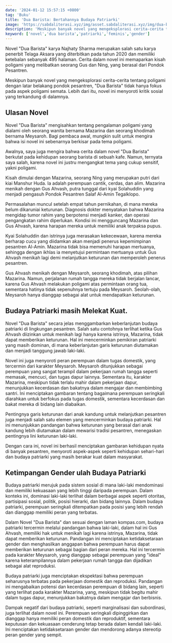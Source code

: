 ```yaml
---
date: '2024-01-12 15:57:15 +0800'
tag: 'Buku'
title: 'Dua Barista: Bertahannya Budaya Patriarki'
image: 'https://sabdaliterasi.xyz/img/asset.sabdaliterasi.xyz/img/dua-barista-bertahannya-budaya-patriarki.jpg'
description: 'Meskipun banyak novel yang mengeksplorasi cerita-cerita tentang poligami dengan latar belakang pondok pesantren, Dua Barista.'
keyword: ['novel','dua barista','patriarki','feminis','gender']
---
```

<p>Novel "Dua Barista" karya Najhaty Sharma merupakan salah satu karya penerbit Telaga Aksara yang diterbitkan pada tahun 2020 dan memiliki ketebalan sebanyak 495 halaman. Cerita dalam novel ini memaparkan kisah poligami yang melibatkan seorang Gus dan Ning, yang berasal dari Pondok Pesantren.</p><p>Meskipun banyak novel yang mengeksplorasi cerita-cerita tentang poligami dengan latar belakang pondok pesantren, "Dua Barista" tidak hanya fokus pada aspek poligami semata. Lebih dari itu, novel ini menyoroti kritik sosial yang terkandung di dalamnya.</p><h2>Ulasan Novel</h2><p>Novel "Dua Barista" mengisahkan tentang pengalaman poligami yang dialami oleh seorang wanita bernama Mazarina dan seorang khodimah bernama Meysaroh. Bagi pembaca awal, mungkin sulit untuk mengira bahwa isi novel ini sebenarnya berkisar pada tema poligami.</p><p>Awalnya, saya juga mengira bahwa cerita dalam novel "Dua Barista" berkutat pada kehidupan seorang barista di sebuah kafe. Namun, ternyata saya salah, karena novel ini justru mengangkat tema yang cukup sensitif, yakni poligami.</p><p>Kisah dimulai dengan Mazarina, seorang Ning yang merupakan putri dari kiai Manshur Huda. Ia adalah perempuan cantik, cerdas, dan alim. Mazarina menikah dengan Gus Ahvash, putra tunggal dari kyai Solahuddin yang menjadi pengasuh Pondok Pesantren Salaf Al-Amin Tegalklopo.</p><p>Permasalahan muncul setelah empat tahun pernikahan, di mana mereka belum dikaruniai keturunan. Diagnosis dokter menyatakan bahwa Mazarina mengidap tumor rahim yang berpotensi menjadi kanker, dan operasi pengangkatan rahim diperlukan. Kondisi ini mengguncang Mazarina dan Gus Ahvash, karena harapan mereka untuk memiliki anak terpaksa pupus.</p><p>Kyai Solahuddin dan istrinya juga merasakan kekecewaan, karena mereka berharap cucu yang diidamkan akan menjadi penerus kepemimpinan pesantren Al-Amin. Mazarina tidak bisa memenuhi harapan mertuanya, sehingga dengan ikhlas ia menyetujui permintaan mertuanya untuk Gus Ahvash menikah lagi demi melanjutkan keturunan dan memperoleh penerus pesantren.</p><p>Gus Ahvash menikah dengan Meysaroh, seorang khodimah, atas pilihan Mazarina. Namun, perjalanan rumah tangga mereka tidak berjalan lancar, karena Gus Ahvash melakukan poligami atas permintaan orang tua, sementara hatinya tidak sepenuhnya tertuju pada Meysaroh. Seolah-olah, Meysaroh hanya dianggap sebagai alat untuk mendapatkan keturunan.</p><h2>Budaya Patriarki masih Melekat Kuat.</h2><p>Novel "Dua Barista" secara jelas menggambarkan keberlanjutan budaya patriarki di lingkungan pesantren. Salah satu contohnya terlihat ketika Gus Ahvash diizinkan untuk menikah lagi hanya karena istrinya, Mazarina, tidak dapat memberikan keturunan. Hal ini mencerminkan pemikiran patriarki yang masih dominan, di mana keberlanjutan garis keturunan diutamakan dan menjadi tanggung jawab laki-laki.</p><p>Novel ini juga menyoroti peran perempuan dalam tugas domestik, yang tercermin dari karakter Meysaroh. Meysaroh ditunjukkan sebagai perempuan yang sangat terampil dalam pekerjaan rumah tangga seperti memasak, mencuci, dan tugas dapur lainnya. Sementara itu, karakter Mazarina, meskipun tidak terlalu mahir dalam pekerjaan dapur, menunjukkan kecerdasan dan bakatnya dalam mengajar dan membimbing santri. Ini menciptakan gambaran tentang bagaimana perempuan seringkali diarahkan untuk berfokus pada tugas domestik, sementara kecerdasan dan bakat mereka di bidang lain diabaikan.</p><p>Pentingnya garis keturunan dari anak kandung untuk melanjutkan pesantren juga menjadi salah satu elemen yang mencerminkan budaya patriarki. Hal ini menunjukkan pandangan bahwa keturunan yang berasal dari anak kandung lebih diutamakan dalam mewarisi tradisi pesantren, menegaskan pentingnya lini keturunan laki-laki.</p><p>Dengan cara ini, novel ini berhasil menciptakan gambaran kehidupan nyata di banyak pesantren, menyoroti aspek-aspek seperti kehidupan sehari-hari dan budaya patriarki yang masih berakar kuat dalam masyarakat.</p><h2>Ketimpangan Gender ulah Budaya Patriarki</h2><p>Budaya patriarki merujuk pada sistem sosial di mana laki-laki mendominasi dan memiliki kekuasaan yang lebih tinggi daripada perempuan. Dalam konteks ini, dominasi laki-laki terlihat dalam berbagai aspek seperti otoritas, partisipasi sosial, politik, posisi hierarki, dan bidang lainnya. Dalam budaya patriarki, perempuan seringkali ditempatkan pada posisi yang lebih rendah dan dianggap memiliki peran yang terbatas.</p><p>Dalam Novel "Dua Barista" dan sesuai dengan laman kompas.com, budaya patriarki tercermin melalui pandangan bahwa laki-laki, dalam hal ini Gus Ahvash, memiliki hak untuk menikah lagi karena istrinya, Mazarina, tidak dapat memberikan keturunan. Pandangan ini menciptakan ketidaksetaraan gender dan menghasilkan anggapan bahwa perempuan harus dapat memberikan keturunan sebagai bagian dari peran mereka. Hal ini tercermin pada karakter Meysaroh, yang dianggap sebagai perempuan yang "ideal" karena keterampilannya dalam pekerjaan rumah tangga dan dijadikan sebagai alat reproduksi.</p><p>Budaya patriarki juga menciptakan ekspektasi bahwa perempuan seharusnya terbatas pada pekerjaan domestik dan reproduksi. Pandangan ini mengabaikan potensi dan kecerdasan perempuan di bidang lain, seperti yang terlihat pada karakter Mazarina, yang, meskipun tidak begitu mahir dalam tugas dapur, menunjukkan bakatnya dalam mengajar dan berbisnis.</p><p>Dampak negatif dari budaya patriarki, seperti marginalisasi dan subordinasi, juga terlihat dalam novel ini. Perempuan seringkali dipinggirkan dan dianggap hanya memiliki peran domestik dan reproduktif, sementara keputusan dan kekuasaan cenderung tetap berada dalam kendali laki-laki. Ini menciptakan ketidaksetaraan gender dan mendorong adanya stereotip peran gender yang sempit.</p>
